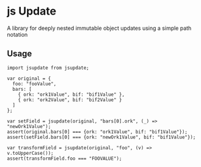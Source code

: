 # js Update

A library for deeply nested immutable object updates using a simple path notation


## Usage

```
import jsupdate from jsupdate;

var original = {
  foo: "fooValue",
  bars: [
    { ork: "ork1Value", bif: "bif1Value" },
    { ork: "ork2Value", bif: "bif2Value" }
  ]
};

var setField = jsupdate(original, "bars[0].ork", (_) => "newOrk1Value");
assert(original.bars[0] === {ork: "ork1Value", bif: "bif1Value"});
assert(setField.bars[0] === {ork: "newOrk1Value", bif: "bif1Value"});

var transformField = jsupdate(original, "foo", (v) => v.toUpperCase());
assert(transformField.foo === "FOOVALUE");
```
